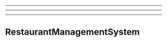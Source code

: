 -----------------------------------------------------------------------------
----------------------------------------------------------------------------------------------------
----------------------------------------------------------------------------------------------------
# RestaurantManagementSystem
